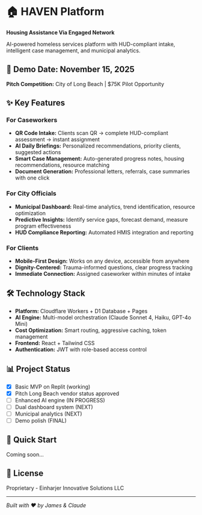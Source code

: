 # 🏠 HAVEN Platform

**Housing Assistance Via Engaged Network**

AI-powered homeless services platform with HUD-compliant intake, intelligent case management, and municipal analytics.

## 🎯 Demo Date: November 15, 2025
**Pitch Competition:** City of Long Beach | $75K Pilot Opportunity

## ✨ Key Features

### For Caseworkers
- **QR Code Intake:** Clients scan QR → complete HUD-compliant assessment → instant assignment
- **AI Daily Briefings:** Personalized recommendations, priority clients, suggested actions
- **Smart Case Management:** Auto-generated progress notes, housing recommendations, resource matching
- **Document Generation:** Professional letters, referrals, case summaries with one click

### For City Officials
- **Municipal Dashboard:** Real-time analytics, trend identification, resource optimization
- **Predictive Insights:** Identify service gaps, forecast demand, measure program effectiveness
- **HUD Compliance Reporting:** Automated HMIS integration and reporting

### For Clients
- **Mobile-First Design:** Works on any device, accessible from anywhere
- **Dignity-Centered:** Trauma-informed questions, clear progress tracking
- **Immediate Connection:** Assigned caseworker within minutes of intake

## 🛠️ Technology Stack

- **Platform:** Cloudflare Workers + D1 Database + Pages
- **AI Engine:** Multi-model orchestration (Claude Sonnet 4, Haiku, GPT-4o Mini)
- **Cost Optimization:** Smart routing, aggressive caching, token management
- **Frontend:** React + Tailwind CSS
- **Authentication:** JWT with role-based access control

## 📊 Project Status

- [x] Basic MVP on Replit (working)
- [x] Pitch Long Beach vendor status approved  
- [ ] Enhanced AI engine (IN PROGRESS)
- [ ] Dual dashboard system (NEXT)
- [ ] Municipal analytics (NEXT)
- [ ] Demo polish (FINAL)

## 🚀 Quick Start

Coming soon...

## 📝 License

Proprietary - Einharjer Innovative Solutions LLC

---

*Built with ❤️ by James & Claude*